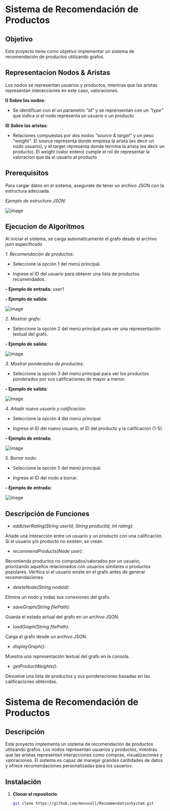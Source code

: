 # Sistema de Recomendación de Productos 

## Objetivo
Este proyecto tiene como objetivo implementar un sistema de recomendación de productos utilizando grafos.

## Representacion Nodos & Aristas
Los nodos se representan usuarios y productos, mientras que las aristas representan interacciones en este caso, valoraciones. 

**I) Sobre los nodos**: 

- Se identifican con el un parametro _"id"_ y se reprensentan con un _"type"_ que indica si el nodo representa un usuario o un producto

**II) Sobre las aristas**: 

- Relaciones compuestas por dos nodos _"source & target"_ y un peso _"weight"_. El source representa donde empieza la arista (es decir un  nodo usuario), y el target representa donde termina la arista (es decir un producto). El weight (valor entero) cumple el rol de representar la valoracion que da el usuario al producto

## Prerequisitos

Para cargar datos en el sistema, asegurate de tener un archivo JSON con la estructura adecuada. 

*Ejemplo de estructura JSON:*

 ![image](https://github.com/user-attachments/assets/1bcc35f4-ebbe-4d8c-8e7f-741fcc7d90de)

## Ejecucion de Algoritmos

Al iniciar el sistema, se carga automaticamente el grafo desde el archivo json especificado 

*1. Recomendación de productos:*

- Seleccione la opción 1 del menú principal.

- Ingrese el ID del usuario para obtener una lista de productos recomendados.

**- Ejemplo de entrada:** user1

**- Ejemplo de salida:**

  ![image](https://github.com/user-attachments/assets/cc2a4129-21ea-4f90-98bd-e9fb3ea57543)

*2. Mostrar grafo:*

- Seleccione la opción 2 del menú principal para ver una representación textual del grafo.

**- Ejemplo de salida:**

  ![image](https://github.com/user-attachments/assets/1544156f-df51-4e56-9aeb-aa316f9a0198)

*3. Mostrar ponderados de productos:*

- Seleccione la opción 3 del menú principal para ver los productos ponderados por sus calificaciones de mayor a menor.

**- Ejemplo de salida:**

  ![image](https://github.com/user-attachments/assets/cd7bd1bc-633d-401f-b979-7e1fad9ab9df)

 *4. Añadir nuevo usuario y calificación:*

- Seleccione la opción 4 del menú principal.

- Ingrese el ID del nuevo usuario, el ID del producto y la calificación (1-5).

**- Ejemplo de entrada:**

  ![image](https://github.com/user-attachments/assets/25da568d-5b19-4f76-acff-429e7127a09e)

 *5. Borrar nodo:*

- Seleccione la opción 5 del menú principal.

- Ingrese el ID del nodo a borrar.

**- Ejemplo de entrada:**

  ![image](https://github.com/user-attachments/assets/ed10a883-2732-4d96-b8e1-f69a2a23594b)

## Descripción de Funciones

- *addUserRating(String userId, String productId, int rating):*

 Añade una interacción entre un usuario y un producto con una calificación. Si el usuario y/o producto no existen, se crean.

- *recommendProducts(Node user):* 

Recomienda productos no comprados/valorados por un usuario, priorizando aquellos relacionados con usuarios similares o productos populares. Verifica si el usuario existe en el grafo antes de generar recomendaciones.

- *deleteNode(String nodeId):* 

Elimina un nodo y todas sus conexiones del grafo.

- *saveGraph(String filePath):* 

Guarda el estado actual del grafo en un archivo JSON.

- *loadGraph(String filePath):* 

Carga el grafo desde un archivo JSON.

- *displayGraph():* 

Muestra una representación textual del grafo en la consola.

- *getProductWeights():* 

Devuelve una lista de productos y sus ponderaciones basadas en las calificaciones obtenidas.

# Sistema de Recomendación de Productos

## Descripción
Este proyecto implementa un sistema de recomendación de productos utilizando grafos. Los nodos representan usuarios y productos, mientras que las aristas representan interacciones como compras, visualizaciones y valoraciones. El sistema es capaz de manejar grandes cantidades de datos y ofrece recomendaciones personalizadas para los usuarios.

## Instalación
1. **Clonar el repositorio**:
   ```bash
   git clone https://github.com/monxvoll/RecommendationSystem.git
   



